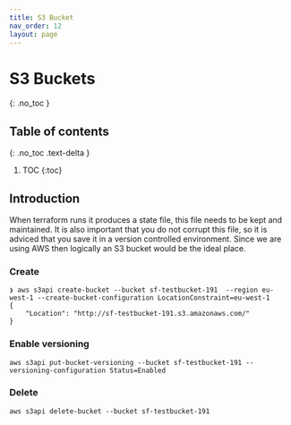 ```yaml
---
title: S3 Bucket
nav_order: 12
layout: page
---
```


# S3 Buckets
{: .no_toc }

## Table of contents
{: .no_toc .text-delta }

1. TOC
{:toc}

## Introduction

When terraform runs it produces a state file, this file needs to be kept and maintained. It is also important that you do not corrupt this file, so it is adviced that you save it in a version controlled environment. Since we are using AWS then logically an S3 bucket would be the ideal place.

### Create

```
❯ aws s3api create-bucket --bucket sf-testbucket-191  --region eu-west-1 --create-bucket-configuration LocationConstraint=eu-west-1
{
    "Location": "http://sf-testbucket-191.s3.amazonaws.com/"
}
```

### Enable versioning

```
aws s3api put-bucket-versioning --bucket sf-testbucket-191 --versioning-configuration Status=Enabled
```

### Delete

```
aws s3api delete-bucket --bucket sf-testbucket-191
```